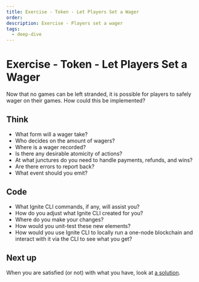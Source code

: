 ```yaml
---
title: Exercise - Token - Let Players Set a Wager
order:
description: Exercise - Players set a wager
tags:
  - deep-dive
---
```


# Exercise - Token - Let Players Set a Wager

Now that no games can be left stranded, it is possible for players to safely wager on their games. How could this be implemented?

## Think

* What form will a wager take?
* Who decides on the amount of wagers?
* Where is a wager recorded?
* Is there any desirable atomicity of actions?
* At what junctures do you need to handle payments, refunds, and wins?
* Are there errors to report back?
* What event should you emit?

## Code

* What Ignite CLI commands, if any, will assist you?
* How do you adjust what Ignite CLI created for you?
* Where do you make your changes?
* How would you unit-test these new elements?
* How would you use Ignite CLI to locally run a one-node blockchain and interact with it via the CLI to see what you get?

## Next up

When you are satisfied (or not) with what you have, look at [a solution](../3-my-own-chain/game-wager.md).
